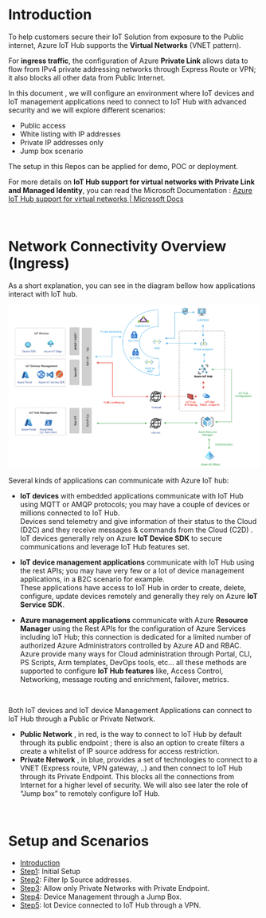 # Introduction

To help customers secure their IoT Solution from exposure to the Public internet, Azure IoT Hub supports the **Virtual Networks** (VNET pattern).

For **ingress traffic**, the configuration of Azure **Private Link** allows data to flow from IPv4 private addressing networks through Express Route or VPN; it also blocks all other data from Public Internet.

In this document , we will configure an environment where IoT devices and IoT management applications need to connect to IoT Hub with advanced security and we will explore different scenarios:

- Public access
- White listing with IP addresses
- Private IP addresses only
- Jump box scenario

The setup in this Repos can be applied for demo, POC or deployment.

For more details on **IoT Hub support for virtual networks with Private Link and Managed Identity**,  you can read the Microsoft Documentation : [Azure IoT Hub support for virtual networks | Microsoft Docs](https://docs.microsoft.com/en-us/azure/iot-hub/virtual-network-support)

<br> 
 
# Network Connectivity Overview (Ingress)
As a short explanation, you can see in the diagram bellow how applications interact with IoT hub.

<img width="823" alt="private-endpoint-intro" src="https://github.com/chmagitt/iothub-private-endpoint/blob/main/media/Intro1.png">

<br> 
 
Several kinds of applications can communicate with Azure IoT hub: 
- **IoT devices** with embedded applications communicate with IoT Hub using MQTT or AMQP protocols; you may have a couple of devices or millions connected to IoT Hub.<br>
Devices send telemetry and give information of their status to the Cloud (D2C) and they receive messages & commands from the Cloud (C2D) . IoT devices generally rely on Azure  **IoT Device SDK** to secure communications and leverage IoT Hub features set.<br>

- **IoT device management applications** communicate with IoT Hub using the rest APIs; you may have very few or a lot of device management applications, in a B2C scenario for example.<br>
These applications have access to IoT Hub in order to create, delete, configure, update devices remotely and generally they rely on Azure **IoT Service SDK**.<br>

- **Azure management applications** communicate with Azure **Resource Manager** using the Rest APIs for the configuration of Azure Services including IoT Hub; this connection is dedicated for a limited number of authorized Azure Administrators controlled by Azure AD and RBAC.<br> 
Azure provide many ways for Cloud administration through Portal, CLI, PS Scripts, Arm templates, DevOps tools, etc... all these methods are supported to configure  **IoT Hub features** like, Access Control, Networking, message routing and enrichment, failover, metrics.<br>

<br> 

Both IoT devices and IoT device Management Applications can connect to IoT Hub through a Public or Private Network.<br>
- **Public Network** , in red, is the  way to connect to IoT Hub by default through its public endpoint ; there is also an option to create filters a create a whitelist of IP source address for access restriction.
- **Private Network** , in blue, provides a set of technologies to connect to a VNET (Express route, VPN gateway, ..) and then connect to IoT Hub through its Private Endpoint. This blocks all the connections from Internet for a higher level of security. We will also see later the role of “Jump box” to remotely configure IoT Hub.<br>

<br> 
 
# Setup and Scenarios

- [Introduction](https://github.com/chmagitt/iothub-private-endpoint#readme)
- [Step1](https://github.com/chmagitt/iothub-private-endpoint/blob/main/chapters/setup.md): Initial Setup
- [Step2](https://github.com/chmagitt/iothub-private-endpoint/blob/main/chapters/ipfilter.md): Filter Ip Source addresses.
- [Step3](https://github.com/chmagitt/iothub-private-endpoint/blob/main/chapters/endpoint.md): Allow only Private Networks with Private Endpoint.
- [Step4](https://github.com/chmagitt/iothub-private-endpoint/blob/main/chapters/jumpbox.md): Device Management through a Jump Box.
- [Step5](https://github.com/chmagitt/iothub-private-endpoint/blob/main/chapters/vpngateway.md): Iot Device connected to IoT Hub through a VPN.
